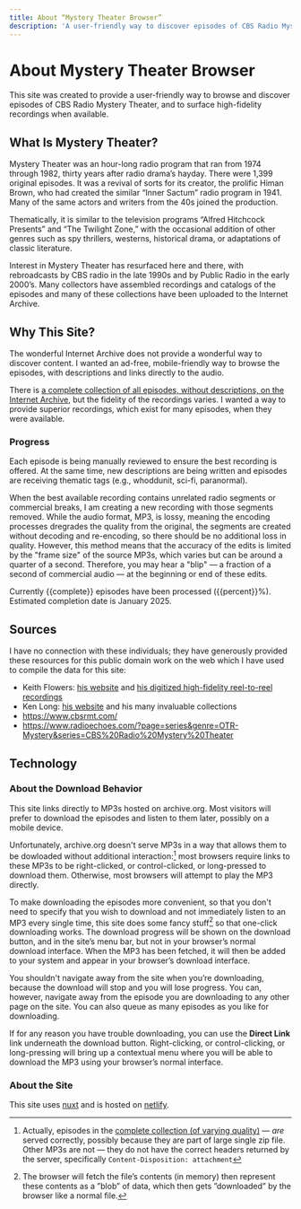 ```yaml
---
title: About “Mystery Theater Browser”
description: 'A user-friendly way to discover episodes of CBS Radio Mystery Theater.'
---
```


# About Mystery Theater Browser

This site was created to provide a user-friendly way to browse and discover episodes of CBS Radio Mystery Theater, and to surface high-fidelity recordings when available.

## What Is Mystery Theater?

Mystery Theater was an hour-long radio program that ran from 1974 through 1982, thirty years after radio drama’s hayday. There were 1,399 original episodes. It was a revival of sorts for its creator, the prolific Himan Brown, who had created the similar “Inner Sactum” radio program in 1941. Many of the same actors and writers from the 40s joined the production.

Thematically, it is similar to the television programs “Alfred Hitchcock Presents” and “The Twilight Zone,” with the occasional addition of other genres such as spy thrillers, westerns, historical drama, or adaptations of classic literature.

Interest in Mystery Theater has resurfaced here and there, with rebroadcasts by CBS radio in the late 1990s and by Public Radio in the early 2000’s. Many collectors have assembled recordings and catalogs of the episodes and many of these collections have been uploaded to the Internet Archive.

## Why This Site?

The wonderful Internet Archive does not provide a wonderful way to discover content. I wanted an ad-free, mobile-friendly way to browse the episodes, with descriptions and links directly to the audio.

There is [a complete collection of all episodes, without descriptions, on the Internet Archive](https://archive.org/details/cbs_radio_mystery_theater), but the fidelity of the recordings varies. I wanted a way to provide superior recordings, which exist for many episodes, when they were available.

### Progress

Each episode is being manually reviewed to ensure the best recording is offered. At the same time, new descriptions are being written and episodes are receiving thematic tags (e.g., whoddunit, sci-fi, paranormal).

When the best available recording contains unrelated radio segments or commercial breaks, I am creating a new recording with those segments removed. While the audio format, MP3, is lossy, meaning the encoding processes dregrades the quality from the original, the segments are created without decoding and re-encoding, so there should be no additional loss in quality. However, this method means that the accuracy of the edits is limited by the "frame size" of the source MP3s, which varies but can be around a quarter of a second. Therefore, you may hear a "blip" — a fraction of a second of commercial audio — at the beginning or end of these edits.

Currently {{complete}} episodes have been processed ({{percent}}%). Estimated completion date is January 2025.

## Sources

I have no connection with these individuals; they have generously provided these resources for this public domain work on the web which I have used to compile the data for this site:

* Keith Flowers: [his website](http://www.nettally.com/keith.flowers/main.htm) and [his digitized high-fidelity reel-to-reel recordings](https://archive.org/details/CBSRMTKf)
* Ken Long: [his website](http://cbsrmt.thelongtrek.com/) and his many invaluable collections
* https://www.cbsrmt.com/
* https://www.radioechoes.com/?page=series&genre=OTR-Mystery&series=CBS%20Radio%20Mystery%20Theater

## Technology

### About the Download Behavior

This site links directly to MP3s hosted on archive.org. Most visitors will prefer to download the episodes and listen to them later, possibly on a mobile device.

Unfortunately, archive.org doesn't serve MP3s in a way that allows them to be dowloaded without additional interaction:[^1] most browsers require links to these MP3s to be right-clicked, or control-clicked, or long-pressed to download them. Otherwise, most browsers will attempt to play the MP3 directly.

To make downloading the episodes more convenient, so that you don't need to specify that you wish to download and not immediately listen to an MP3 every single time, this site does some fancy stuff[^2] so that one-click downloading works. The download progress will be shown on the download button, and in the site’s menu bar, but not in your browser’s normal download interface. When the MP3 has been fetched, it will then be added to your system and appear in your browser’s download interface.

You shouldn't navigate away from the site when you’re downloading, because the download will stop and you will lose progress. You can, however, navigate away from the episode you are downloading to any other page on the site. You can also queue as many episodes as you like for downloading.

If for any reason you have trouble downloading, you can use the **Direct Link** link underneath the download button. Right-clicking, or control-clicking, or long-pressing will bring up a contextual menu where you will be able to download the MP3 using your browser’s normal interface.

### About the Site

This site uses [nuxt](https://nuxtjs.org/) and is hosted on [netlify](https://www.netlify.com/).

[^1]: Actually, episodes in the [complete collection (of varying quality)](https://archive.org/download/cbs_radio_mystery_theater/) — *are* served correctly, possibly because they are part of large single zip file. Other MP3s are not — they do not have the correct headers returned by the server, specifically `Content-Disposition: attachment`
[^2]: The browser will fetch the file’s contents (in memory) then represent these contents as a ”blob” of data, which then gets ”downloaded” by the browser like a normal file.
